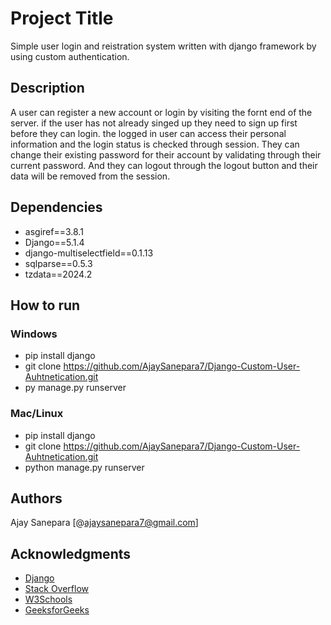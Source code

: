 # Project Title

Simple user login and reistration system written with django framework by using custom authentication.

## Description

A user can register a new account or login by visiting the fornt end of the server. if the user has not already singed up they need to sign up first before they can login. the logged in user can access their personal information and the login status is checked through session. They can change their existing password for their account by validating through their current password. And they can logout through the logout button and their data will be removed from the session.

## Dependencies

* asgiref==3.8.1
* Django==5.1.4
* django-multiselectfield==0.1.13
* sqlparse==0.5.3
* tzdata==2024.2


## How to run

### Windows

* pip install django
* git clone https://github.com/AjaySanepara7/Django-Custom-User-Auhtnetication.git
* py manage.py runserver

### Mac/Linux

* pip install django
* git clone https://github.com/AjaySanepara7/Django-Custom-User-Auhtnetication.git
* python manage.py runserver

## Authors

Ajay Sanepara
[@ajaysanepara7@gmail.com]

## Acknowledgments

* [Django](https://docs.djangoproject.com/en/5.1/)
* [Stack Overflow](https://stackoverflow.com/)
* [W3Schools](https://www.w3schools.com/)
* [GeeksforGeeks](https://www.geeksforgeeks.org/)